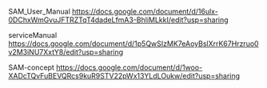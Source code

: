 SAM_User_Manual            https://docs.google.com/document/d/16ulx-0DChxWmGvuJFTRZTqT4dadeLfmA3-BhliMLkkI/edit?usp=sharing

serviceManual              https://docs.google.com/document/d/1p5QwSIzMK7eAoyBslXrrK67Hrzruo0v2M3iNU7XxtY8/edit?usp=sharing

SAM-concept                https://docs.google.com/document/d/1woo-XADcTQvFuBEVQRcs9kuR9STV22pWx13YLdLOukw/edit?usp=sharing

